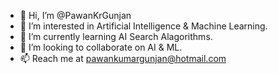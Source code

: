 - 👋 Hi, I’m @PawanKrGunjan
- 👀 I’m interested in Artificial Intelligence & Machine Learning.
- 🌱 I’m currently learning AI Search Alagorithms.
- 💞️ I’m looking to collaborate on AI & ML.
- 📫 Reach me at pawankumargunjan@hotmail.com

<!---
PawanKrGunjan/PawanKrGunjan is a ✨ special ✨ repository because its `README.md` (this file) appears on your GitHub profile.
You can click the Preview link to take a look at your changes.
--->
